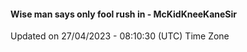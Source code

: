 #### Wise man says only fool rush in - McKidKneeKaneSir
Updated on 27/04/2023 - 08:10:30 (UTC) Time Zone
